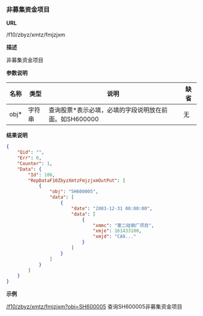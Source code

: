 
### 非募集资金项目

**URL**

/f10/zbyz/xmtz/fmjzjxm

**描述**

非募集资金项目

**参数说明**

|名称|类型|说明|缺省|
| -------- | -------- | -------- | -------- |
|obj\*|字符串|查询股票\*表示必填，必填的字段说明放在前面。如SH600000|无|


**结果说明**

```json
{
    "Qid": "",
    "Err": 0,
    "Counter": 1,
    "Data": {
        "Id": 106,
        "RepDataF10ZbyzXmtzFmjzjxmOutPut": [
            {
                "obj": "SH600005",
                "data": [
                    {
                        "date": "2003-12-31 00:00:00",
                        "data": [
                            {
                                "xmmc": "第二硅钢厂项目",
                                "xmje": 161433100,
                                "xmjd": "CA9..."
                            }
                        ]
                    }
                ]
            }
        ]
    }
}
```

**示例**

[/f10/zbyz/xmtz/fmjzjxm?obj=SH600005]($APIHOST$/f10/zbyz/xmtz/fmjzjxm?obj=SH600005)
查询SH600005非募集资金项目
